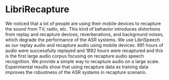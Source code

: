 # LibriRecapture

We noticed that a lot of people are using their mobile devices to recapture the sound from TV, radio, etc.  This kind of behavior introduces distortions from replay and recapture devices,  reverberations, and background noises, which degrade the performance of the ASR systems.  We use LibriSpeech as our replay audio and recapture audio using mobile devices. 891 hours of audio were successfully replayed and 1892 hours were recaptured and this is the first large audio corpus focusing on recapture audio speech recognition. We provide a simple way to recapture audio on a large scale.  Experimental results show that using recapture data as training data improves the robustness of the ASR systems in recapture scenario.
